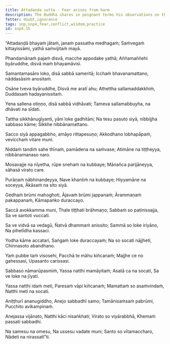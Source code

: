 ```yaml
---
title: Attadaṇḍa sutta - Fear arises from harm
description: The Buddha shares in poignant terms his observations on the agitation all beings experience which led to his urgency to awaken. He then shares on the path to awakening and describes the dwelling of an awakened being.
fetter: doubt,ignorance
tags: snp,snp4,fear,conflict,wisdom,practice
id: snp4.15
---
```


“Attadaṇḍā bhayaṁ jātaṁ,
janaṁ passatha medhagaṁ;
Saṁvegaṁ kittayissāmi,
yathā saṁvijitaṁ mayā.

Phandamānaṁ pajaṁ disvā,
macche appodake yathā;
Aññamaññehi byāruddhe,
disvā maṁ bhayamāvisi.

Samantamasāro loko,
disā sabbā sameritā;
Icchaṁ bhavanamattano,
nāddasāsiṁ anositaṁ.

Osāne tveva byāruddhe,
Disvā me aratī ahu;
Athettha sallamaddakkhiṁ,
Duddasaṁ hadayanissitaṁ.

Yena sallena otiṇṇo,
disā sabbā vidhāvati;
Tameva sallamabbuyha,
na dhāvati na sīdati.

Tattha sikkhānugīyanti,
yāni loke gadhitāni;
Na tesu pasuto siyā,
nibbijjha sabbaso kāme;
Sikkhe nibbānamattano.

Sacco siyā appagabbho,
amāyo rittapesuṇo;
Akkodhano lobhapāpaṁ,
vevicchaṁ vitare muni.

Niddaṁ tandiṁ sahe thīnaṁ,
pamādena na saṁvase;
Atimāne na tiṭṭheyya,
nibbānamanaso naro.

Mosavajje na nīyetha,
rūpe snehaṁ na kubbaye;
Mānañca parijāneyya,
sāhasā virato care.

Purāṇaṁ nābhinandeyya,
Nave khantiṁ na kubbaye;
Hiyyamāne na soceyya,
Ākāsaṁ na sito siyā.

Gedhaṁ brūmi mahoghoti,
Ājavaṁ brūmi jappanaṁ;
Ārammaṇaṁ pakappanaṁ,
Kāmapaṅko duraccayo.

Saccā avokkamma muni,
Thale tiṭṭhati brāhmaṇo;
Sabbaṁ so paṭinissajja,
Sa ve santoti vuccati.

Sa ve vidvā sa vedagū,
Ñatvā dhammaṁ anissito;
Sammā so loke iriyāno,
Na pihetīdha kassaci.

Yodha kāme accatari,
Saṅgaṁ loke duraccayaṁ;
Na so socati nājjheti,
Chinnasoto abandhano.

Yaṁ pubbe taṁ visosehi,
Pacchā te māhu kiñcanaṁ;
Majjhe ce no gahessasi,
Upasanto carissasi.

Sabbaso nāmarūpasmiṁ,
Yassa natthi mamāyitaṁ;
Asatā ca na socati,
Sa ve loke na jīyati.

Yassa natthi idaṁ meti,
Paresaṁ vāpi kiñcanaṁ;
Mamattaṁ so asaṁvindaṁ,
Natthi meti na socati.

Aniṭṭhurī ananugiddho,
Anejo sabbadhī samo;
Tamānisaṁsaṁ pabrūmi,
Pucchito avikampinaṁ.

Anejassa vijānato,
Natthi kāci nisaṅkhati;
Virato so viyārabbhā,
Khemaṁ passati sabbadhi.

Na samesu na omesu,
Na ussesu vadate muni;
Santo so vītamaccharo,
Nādeti na nirassatī”ti.